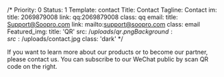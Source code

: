 /*
Priority: 0
Status: 1
Template: contact
Title: Contact
Tagline: Contact
im: 
  title: 2069879008
  link: qq:2069879008
  class: qq
email:
  title: Support@Soopro.com
  link: mailto:support@soopro.com
  class: email
Featured_img:
  title: 'QR'
  src: /$uploads/qr.png
Background:
  src: /$uploads/contact.jpg
  class: 'dark'
*/

<p>
  If you want to learn more about our products or to become our partner, please contact us. You can subscribe to our WeChat public by scan QR code on the right.
</p>